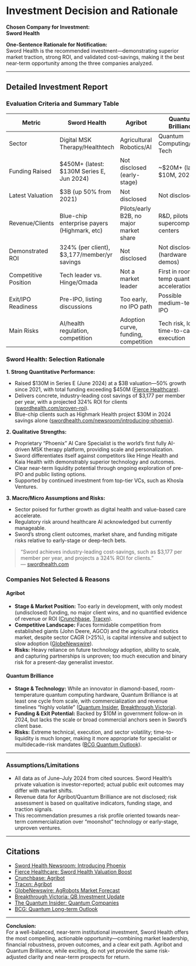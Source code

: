 # Investment Decision and Rationale

**Chosen Company for Investment:**  
**Sword Health**

**One-Sentence Rationale for Notification:**  
Sword Health is the recommended investment—demonstrating superior market traction, strong ROI, and validated cost-savings, making it the best near-term opportunity among the three companies analyzed.

---

## Detailed Investment Report

### Evaluation Criteria and Summary Table

| Metric                | Sword Health                               | Agribot                                      | Quantum Brilliance                       |
|-----------------------|--------------------------------------------|---------------------------------------------|------------------------------------------|
| Sector                | Digital MSK Therapy/Healthtech             | Agricultural Robotics/AI                    | Quantum Computing/Deep Tech              |
| Funding Raised        | $450M+ (latest: $130M Series E, Jun 2024)  | Not disclosed (early-stage)                 | ~$20M+ (latest: $10M, 2024)              |
| Latest Valuation      | $3B (up 50% from 2021)                     | Not disclosed                               | Not disclosed                            |
| Revenue/Clients       | Blue-chip enterprise payers (Highmark, etc)| Pilots/early B2B, no major market share     | R&D, pilots with supercomputing centers  |
| Demonstrated ROI      | 324% (per client), $3,177/member/yr savings| Not disclosed                               | Not disclosed (hardware demos)           |
| Competitive Position  | Tech leader vs. Hinge/Omada                | Not a market leader                         | First in room-temp quantum acceleration  |
| Exit/IPO Readiness    | Pre-IPO, listing discussions               | Too early, no IPO path                      | Possible medium-term IPO                 |
| Main Risks            | AI/health regulation, competition          | Adoption curve, funding, competition        | Tech risk, long time-to-cash, execution  |

### Sword Health: Selection Rationale

**1. Strong Quantitative Performance:**
- Raised $130M in Series E (June 2024) at a $3B valuation—50% growth since 2021, with total funding exceeding $450M ([Fierce Healthcare](https://fiercehealthcare.com/health-tech/sword-health-rolls-out-new-ai-tech-banks-financing-round-boosts-valuation-3b)).
- Delivers concrete, industry-leading cost savings of $3,177 per member per year, with a projected 324% ROI for clients ([swordhealth.com/proven-roi](https://swordhealth.com/proven-roi)).
- Blue-chip clients such as Highmark Health project $30M in 2024 savings alone ([swordhealth.com/newsroom/introducing-phoenix](https://swordhealth.com/newsroom/introducing-phoenix)).

**2. Qualitative Strengths:**
- Proprietary “Phoenix” AI Care Specialist is the world’s first fully AI-driven MSK therapy platform, providing scale and personalization.
- Sword differentiates itself against competitors like Hinge Health and Kaia Health with demonstrably superior technology and outcomes.
- Clear near-term liquidity potential through ongoing exploration of pre-IPO and public listing options.
- Supported by continued investment from top-tier VCs, such as Khosla Ventures.

**3. Macro/Micro Assumptions and Risks:**
- Sector poised for further growth as digital health and value-based care accelerate.
- Regulatory risk around healthcare AI acknowledged but currently manageable.
- Sword’s strong client outcomes, market share, and funding mitigate risks relative to early-stage or deep-tech bets.

> “Sword achieves industry-leading cost-savings, such as $3,177 per member per year, and projects a 324% ROI for clients.”  
> — [swordhealth.com](https://swordhealth.com/proven-roi)

### Companies Not Selected & Reasons

#### Agribot

- **Stage & Market Position:** Too early in development, with only modest (undisclosed) funding, no major client wins, and no quantified evidence of revenue or ROI ([Crunchbase](https://crunchbase.com/organization/agribot-a3e9), [Tracxn](https://tracxn.com/d/companies/agribot/__kfQiNBcoN_Y1mxtTw4flDzqnTbYegJysWmPKoDXZ15w)).
- **Competitive Landscape:** Faces formidable competition from established giants (John Deere, AGCO) and the agricultural robotics market, despite sector CAGR (>25%), is capital intensive and subject to slow adoption ([GlobeNewswire](https://globenewswire.com/news-release/2024/07/08/2909864/0/en/Agriculture-Robots-Market-Size-to-Reach-89-34-billion-by-2032-Driven-by-Automation-Technology-Increasing-Demand-for-Precision-Farming-Research-by-SNS-Insider.html)).
- **Risks:** Heavy reliance on future technology adoption, ability to scale, and capturing partnerships is unproven; too much execution and binary risk for a present-day generalist investor.

#### Quantum Brilliance

- **Stage & Technology:** While an innovator in diamond-based, room-temperature quantum computing hardware, Quantum Brilliance is at least one cycle from scale, with commercialization and revenue timelines “highly volatile” ([Quantum Insider](https://thequantuminsider.com/2023/12/29/quantum-computing-companies/), [Breakthrough Victoria](https://breakthroughvictoria.com/stories/investment-update-quantum-brilliance-follow-on/)).
- **Funding & Exit Potential:** Backed by $10M in government follow-on in 2024, but lacks the scale or broad commercial anchors seen in Sword’s client base.
- **Risks:** Extreme technical, execution, and sector volatility; time-to-liquidity is much longer, making it more appropriate for specialist or multidecade-risk mandates ([BCG Quantum Outlook](https://www.bcg.com/publications/2024/long-term-forecast-for-quantum-computing-still-looks-bright)).

---

### Assumptions/Limitations

- All data as of June–July 2024 from cited sources. Sword Health’s private valuation is investor-reported; actual public exit outcomes may differ with market shifts.
- Revenue data for Agribot/Quantum Brilliance are not disclosed; risk assessment is based on qualitative indicators, funding stage, and traction signals.
- This recommendation presumes a risk profile oriented towards near-term commercialization over “moonshot” technology or early-stage, unproven ventures.

---

## Citations

- [Sword Health Newsroom: Introducing Phoenix](https://swordhealth.com/newsroom/introducing-phoenix)  
- [Fierce Healthcare: Sword Health Valuation Boost](https://fiercehealthcare.com/health-tech/sword-health-rolls-out-new-ai-tech-banks-financing-round-boosts-valuation-3b)  
- [Crunchbase: Agribot](https://crunchbase.com/organization/agribot-a3e9)  
- [Tracxn: Agribot](https://tracxn.com/d/companies/agribot/__kfQiNBcoN_Y1mxtTw4flDzqnTbYegJysWmPKoDXZ15w)  
- [GlobeNewswire: AgRobots Market Forecast](https://globenewswire.com/news-release/2024/07/08/2909864/0/en/Agriculture-Robots-Market-Size-to-Reach-89-34-billion-by-2032-Driven-by-Automation-Technology-Increasing-Demand-for-Precision-Farming-Research-by-SNS-Insider.html)  
- [Breakthrough Victoria: QB Investment Update](https://breakthroughvictoria.com/stories/investment-update-quantum-brilliance-follow-on/)  
- [The Quantum Insider: Quantum Companies](https://thequantuminsider.com/2023/12/29/quantum-computing-companies/)  
- [BCG: Quantum Long-term Outlook](https://www.bcg.com/publications/2024/long-term-forecast-for-quantum-computing-still-looks-bright)

---

**Conclusion:**  
For a well-balanced, near-term institutional investment, Sword Health offers the most compelling, actionable opportunity—combining market leadership, financial robustness, proven outcomes, and a clear exit path. Agribot and Quantum Brilliance, while exciting, do not yet provide the same risk-adjusted clarity and near-term prospects for return.